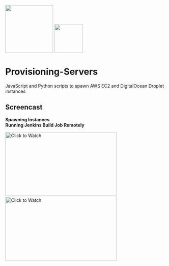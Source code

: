 [<img src="https://github.com/shrenujgandhi/Readme-Images/blob/master/AP.png" width="150">](https://github.com/shrenujgandhi/Build-and-Deployment-Pipeline)
[<img src="https://github.com/shrenujgandhi/Readme-Images/blob/master/DO.png" width="90">](https://github.com/shrenujgandhi/Build-and-Deployment-Pipeline)

# Provisioning-Servers
JavaScript and Python scripts to spawn AWS EC2 and DigitalOcean Droplet instances

## Screencast
**Spawning Instances** &nbsp;&nbsp;&nbsp;&nbsp;&nbsp;&nbsp;&nbsp;&nbsp;&nbsp;&nbsp;&nbsp;&nbsp;&nbsp;&nbsp;&nbsp;&nbsp;&nbsp;&nbsp;&nbsp;&nbsp;&nbsp;&nbsp;&nbsp;&nbsp;&nbsp;&nbsp;&nbsp;&nbsp;&nbsp;&nbsp;&nbsp;&nbsp;&nbsp;&nbsp;&nbsp;&nbsp;&nbsp;&nbsp;&nbsp;&nbsp;&nbsp;&nbsp;&nbsp;&nbsp;&nbsp;&nbsp;&nbsp;&nbsp;&nbsp;&nbsp;&nbsp;&nbsp;&nbsp;&nbsp;&nbsp;&nbsp;&nbsp;&nbsp;&nbsp;&nbsp;&nbsp;&nbsp;&nbsp;&nbsp;&nbsp;&nbsp;&nbsp;&nbsp;&nbsp;&nbsp;&nbsp;&nbsp;&nbsp;&nbsp;&nbsp;&nbsp;&nbsp;&nbsp;&nbsp;&nbsp;&nbsp;&nbsp;&nbsp;&nbsp;&nbsp;&nbsp;&nbsp; **Running Jenkins Build Job Remotely**

[<img src="https://img.youtube.com/vi/gsFiQwyCCSY/0.jpg" href="Click to Watch" title="Click to Watch" height="200" width="350">](https://www.youtube.com/watch?v=gsFiQwyCCSY)&nbsp;&nbsp;&nbsp;&nbsp;&nbsp;&nbsp;&nbsp;&nbsp;&nbsp;&nbsp;&nbsp;&nbsp;&nbsp;&nbsp;&nbsp;&nbsp;&nbsp;&nbsp;&nbsp;&nbsp;&nbsp;&nbsp;&nbsp;&nbsp;&nbsp;&nbsp;&nbsp;&nbsp;&nbsp;&nbsp;&nbsp;&nbsp;&nbsp;&nbsp;&nbsp;&nbsp;&nbsp;&nbsp;&nbsp;[<img src="https://img.youtube.com/vi/mHsDARqXMQw/0.jpg" href="Click to Watch" title="Click to Watch" height="200" width="350">](https://www.youtube.com/watch?v=mHsDARqXMQw)

